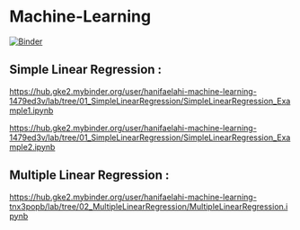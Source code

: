 # Machine-Learning

[![Binder](https://mybinder.org/badge_logo.svg)](https://mybinder.org/v2/gh/HanifaElahi/Machine-Learning/HEAD)

## Simple Linear Regression : 

https://hub.gke2.mybinder.org/user/hanifaelahi-machine-learning-1479ed3v/lab/tree/01_SimpleLinearRegression/SimpleLinearRegression_Example1.ipynb

https://hub.gke2.mybinder.org/user/hanifaelahi-machine-learning-1479ed3v/lab/tree/01_SimpleLinearRegression/SimpleLinearRegression_Example2.ipynb

## Multiple Linear Regression : 

https://hub.gke2.mybinder.org/user/hanifaelahi-machine-learning-tnx3popb/lab/tree/02_MultipleLinearRegression/MultipleLinearRegression.ipynb
